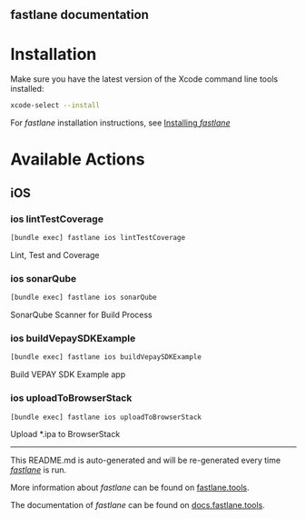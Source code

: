 fastlane documentation
----

# Installation

Make sure you have the latest version of the Xcode command line tools installed:

```sh
xcode-select --install
```

For _fastlane_ installation instructions, see [Installing _fastlane_](https://docs.fastlane.tools/#installing-fastlane)

# Available Actions

## iOS

### ios lintTestCoverage

```sh
[bundle exec] fastlane ios lintTestCoverage
```

Lint, Test and Coverage

### ios sonarQube

```sh
[bundle exec] fastlane ios sonarQube
```

SonarQube Scanner for Build Process

### ios buildVepaySDKExample

```sh
[bundle exec] fastlane ios buildVepaySDKExample
```

Build VEPAY SDK Example app

### ios uploadToBrowserStack

```sh
[bundle exec] fastlane ios uploadToBrowserStack
```

Upload *.ipa to BrowserStack

----

This README.md is auto-generated and will be re-generated every time [_fastlane_](https://fastlane.tools) is run.

More information about _fastlane_ can be found on [fastlane.tools](https://fastlane.tools).

The documentation of _fastlane_ can be found on [docs.fastlane.tools](https://docs.fastlane.tools).
